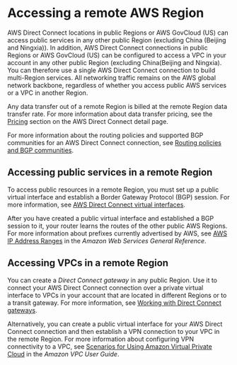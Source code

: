 # Accessing a remote AWS Region<a name="remote_regions"></a>

AWS Direct Connect locations in public Regions or AWS GovCloud \(US\) can access public services in any other public Region \(excluding China \(Beijing and Ningxia\)\)\. In addition, AWS Direct Connect connections in public Regions or AWS GovCloud \(US\) can be configured to access a VPC in your account in any other public Region \(excluding China\(Beijing and Ningxia\)\. You can therefore use a single AWS Direct Connect connection to build multi\-Region services\. All networking traffic remains on the AWS global network backbone, regardless of whether you access public AWS services or a VPC in another Region\.

Any data transfer out of a remote Region is billed at the remote Region data transfer rate\. For more information about data transfer pricing, see the [Pricing](http://aws.amazon.com/directconnect/pricing/) section on the AWS Direct Connect detail page\.

For more information about the routing policies and supported BGP communities for an AWS Direct Connect connection, see [Routing policies and BGP communities](routing-and-bgp.md)\.

## Accessing public services in a remote Region<a name="inter-region-public"></a>

To access public resources in a remote Region, you must set up a public virtual interface and establish a Border Gateway Protocol \(BGP\) session\. For more information, see [AWS Direct Connect virtual interfaces](WorkingWithVirtualInterfaces.md)\.

After you have created a public virtual interface and established a BGP session to it, your router learns the routes of the other public AWS Regions\. For more information about prefixes currently advertised by AWS, see [AWS IP Address Ranges](https://docs.aws.amazon.com/general/latest/gr/aws-ip-ranges.html) in the *Amazon Web Services General Reference*\.

## Accessing VPCs in a remote Region<a name="inter-region-private"></a>

You can create a *Direct Connect gateway* in any public Region\. Use it to connect your AWS Direct Connect connection over a private virtual interface to VPCs in your account that are located in different Regions or to a transit gateway\. For more information, see [Working with Direct Connect gateways](direct-connect-gateways.md)\.

Alternatively, you can create a public virtual interface for your AWS Direct Connect connection and then establish a VPN connection to your VPC in the remote Region\. For more information about configuring VPN connectivity to a VPC, see [Scenarios for Using Amazon Virtual Private Cloud](https://docs.aws.amazon.com/vpc/latest/userguide/VPC_Scenarios.html) in the *Amazon VPC User Guide*\. 